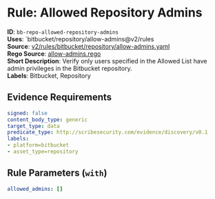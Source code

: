 # Rule: Allowed Repository Admins

**ID**: `bb-repo-allowed-repository-admins`  
**Uses**: `bitbucket/repository/allow-admins@v2/rules  
**Source**: [v2/rules/bitbucket/repository/allow-admins.yaml](https://github.com/scribe-public/sample-policies/v2/rules/bitbucket/repository/allow-admins.yaml)  
**Rego Source**: [allow-admins.rego](https://github.com/scribe-public/sample-policies/v2/rules/bitbucket/repository/allow-admins.rego)  
**Short Description**: Verify only users specified in the Allowed List have admin privileges in the Bitbucket repository.  
**Labels**: Bitbucket, Repository

## Evidence Requirements

```yaml
signed: false
content_body_type: generic
target_type: data
predicate_type: http://scribesecurity.com/evidence/discovery/v0.1
labels:
- platform=bitbucket
- asset_type=repository
```
## Rule Parameters (`with`)

```yaml
allowed_admins: []
```
